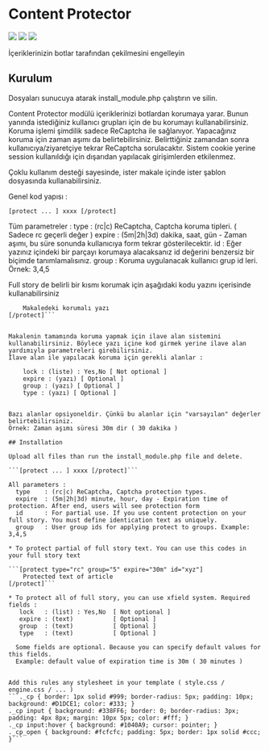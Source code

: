 # Content Protector
<img src="https://img.shields.io/badge/dle-11.3-007dad.svg"> <img src="https://img.shields.io/badge/lang-tr-ff0000.svg"> <img src="https://img.shields.io/badge/lang-en-000099.svg">

İçeriklerinizin botlar tarafından çekilmesini engelleyin

## Kurulum

Dosyaları sunucuya atarak install_module.php çalıştırın ve silin.

Content Protector modülü içeriklerinizi botlardan korumaya yarar. Bunun yanında istediğiniz kullanıcı grupları için de bu korumayı kullanabilirsiniz. Koruma işlemi şimdilik sadece ReCaptcha ile sağlanıyor. Yapacağınız koruma için zaman aşımı da belirtebilirsiniz.
Belirttiğiniz zamandan sonra kullanıcıya/ziyaretçiye tekrar ReCaptcha sorulacaktır.
Sistem cookie yerine session kullanıldığı için dışarıdan yapılacak girişimlerden etkilenmez.

Çoklu kullanım desteği sayesinde, ister makale içinde ister şablon dosyasında kullanabilirsiniz.

Genel kod yapısı :

```[protect ... ] xxxx [/protect]```

Tüm parametreler :
    type : (rc|c) ReCaptcha, Captcha koruma tipleri. ( Sadece rc geçerli değer )
    expire : (5m|2h|3d) dakika, saat, gün - Zaman aşımı, bu süre sonunda kullanıcıya form tekrar gösterilecektir.
    id : Eğer yazınız içindeki bir parçayı korumaya alacaksanız id değerini benzersiz bir biçimde tanımlamalısınız.
    group : Koruma uygulanacak kullanıcı grup id leri. Örnek: 3,4,5

Full story de belirli bir kısmı korumak için aşağıdaki kodu yazını içerisinde kullanabilirsiniz

```[protect type="rc" group="5" expire="30m" id="xyz"]
	Makaledeki korumalı yazı
[/protect]```


Makalenin tamamında koruma yapmak için ilave alan sistemini kullanabilirsiniz. Böylece yazı içine kod girmek yerine ilave alan yardımıyla parametreleri girebilirsiniz.
İlave alan ile yapılacak koruma için gerekli alanlar :

    lock : (liste) : Yes,No [ Not optional ]
    expire : (yazı) [ Optional ]
    group : (yazı) [ Optional ]
    type : (yazı) [ Optional ]


Bazı alanlar opsiyoneldir. Çünkü bu alanlar için "varsayılan" değerler belirtebilirsiniz.
Örnek: Zaman aşımı süresi 30m dir ( 30 dakika )

## Installation

Upload all files than run the install_module.php file and delete.

```[protect ... ] xxxx [/protect]```

All parameters :
  type    : (rc|c) ReCaptcha, Captcha protection types.
  expire  : (5m|2h|3d) minute, hour, day - Expiration time of protection. After end, users will see protection form
  id      : For partial use. If you use content protection on your full story. You must define identication text as uniquely.
  group   : User group ids for applying protect to groups. Example: 3,4,5

* To protect partial of full story text. You can use this codes in your full story text

```[protect type="rc" group="5" expire="30m" id="xyz"]
	Protected text of article
[/protect]```

* To protect all of full story, you can use xfield system. Required fields :
   lock   : (list) : Yes,No  [ Not optional ]
   expire : (text)           [ Optional ]
   group  : (text)           [ Optional ]
   type   : (text)           [ Optional ]

  Some fields are optional. Because you can specify default values for this fields.
  Example: default value of expiration time is 30m ( 30 minutes )


Add this rules any stylesheet in your template ( style.css / engine.css / ... )
```._cp { border: 1px solid #999; border-radius: 5px; padding: 10px; background: #D1DCE1; color: #333; }
._cp input { background: #338FF6; border: 0; border-radius: 3px; padding: 4px 8px; margin: 10px 5px; color: #fff; }
._cp input:hover { background: #1040A9; cursor: pointer; }
._cp_open { background: #fcfcfc; padding: 5px; border: 1px solid #ccc; }```